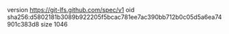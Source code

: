 version https://git-lfs.github.com/spec/v1
oid sha256:d5802181b3089b922205f5bcac781ee7ac390bb712b0c05d5a6ea74901c383d8
size 1046
